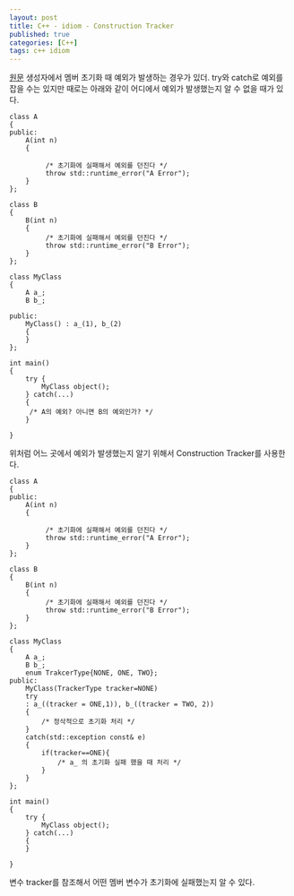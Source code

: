 ```yaml
---
layout: post
title: C++ - idiom - Construction Tracker
published: true
categories: [C++]
tags: c++ idiom
---
```

[원문](https://qiita.com/MoriokaReimen/items/c12cd791228254a95040)
생성자에서 멤버 초기화 때 예외가 발생하는 경우가 있더. try와 catch로 예외를 잡을 수는 있지만 때로는 아래와 같이 어디에서 예외가 발생했는지 알 수 없을 때가 있다.    
    
```
class A
{
public:
    A(int n)
    {

         /* 초기화에 실패해서 예외를 던진다 */
         throw std::runtime_error("A Error");
    }
};

class B
{
    B(int n)
    {
         /* 초기화에 실패해서 예외를 던진다 */
         throw std::runtime_error("B Error");
    }
};

class MyClass
{
    A a_;
    B b_;

public:
    MyClass() : a_(1), b_(2)
    {
    }
};

int main()
{
    try {
        MyClass object();
    } catch(...)
    {
     /* A의 예외? 아니면 B의 예외인가? */
    }

}
```  
  
위처럼 어느 곳에서 예외가 발생했는지 알기 위해서 Construction Tracker를 사용한다.  
```
class A
{
public:
    A(int n)
    {

         /* 초기화에 실패해서 예외를 던진다 */
         throw std::runtime_error("A Error");
    }
};

class B
{
    B(int n)
    {
         /* 초기화에 실패해서 예외를 던진다 */
         throw std::runtime_error("B Error");
    }
};

class MyClass
{
    A a_;
    B b_;
    enum TrakcerType{NONE, ONE, TWO};
public:
    MyClass(TrackerType tracker=NONE)
    try
    : a_((tracker = ONE,1)), b_((tracker = TWO, 2))
    {
        /* 정삭적으로 초기화 처리 */
    }
    catch(std::exception const& e)
    {
        if(tracker==ONE){
            /* a_ 의 초기화 실패 했을 때 처리 */
        }
    }
};

int main()
{
    try {
        MyClass object();
    } catch(...)
    {
    }

}
```  
변수 tracker를 참조해서 어떤 멤버 변수가 초기화에 실패했는지 알 수 있다.  

